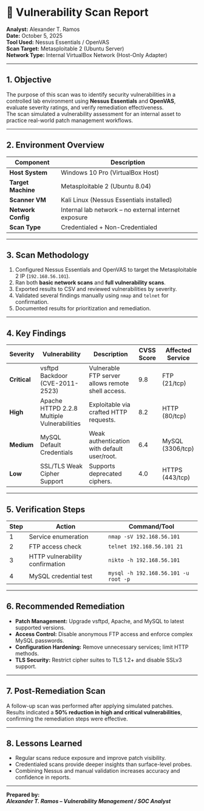 # 🧩 Vulnerability Scan Report

**Analyst:** Alexander T. Ramos  
**Date:** October 5, 2025  
**Tool Used:** Nessus Essentials / OpenVAS  
**Scan Target:** Metasploitable 2 (Ubuntu Server)  
**Network Type:** Internal VirtualBox Network (Host-Only Adapter)

---

## 1. Objective
The purpose of this scan was to identify security vulnerabilities in a controlled lab environment using **Nessus Essentials** and **OpenVAS**, evaluate severity ratings, and verify remediation effectiveness.  
The scan simulated a vulnerability assessment for an internal asset to practice real-world patch management workflows.

---

## 2. Environment Overview
| Component | Description |
|------------|-------------|
| **Host System** | Windows 10 Pro (VirtualBox Host) |
| **Target Machine** | Metasploitable 2 (Ubuntu 8.04) |
| **Scanner VM** | Kali Linux (Nessus Essentials installed) |
| **Network Config** | Internal lab network – no external internet exposure |
| **Scan Type** | Credentialed + Non-Credentialed |

---

## 3. Scan Methodology
1. Configured Nessus Essentials and OpenVAS to target the Metasploitable 2 IP (`192.168.56.101`).  
2. Ran both **basic network scans** and **full vulnerability scans**.  
3. Exported results to CSV and reviewed vulnerabilities by severity.  
4. Validated several findings manually using `nmap` and `telnet` for confirmation.  
5. Documented results for prioritization and remediation.

---

## 4. Key Findings

| Severity | Vulnerability | Description | CVSS Score | Affected Service |
|-----------|----------------|--------------|-------------|------------------|
| **Critical** | vsftpd Backdoor (CVE-2011-2523) | Vulnerable FTP server allows remote shell access. | 9.8 | FTP (21/tcp) |
| **High** | Apache HTTPD 2.2.8 Multiple Vulnerabilities | Exploitable via crafted HTTP requests. | 8.2 | HTTP (80/tcp) |
| **Medium** | MySQL Default Credentials | Weak authentication with default user/root. | 6.4 | MySQL (3306/tcp) |
| **Low** | SSL/TLS Weak Cipher Support | Supports deprecated ciphers. | 4.0 | HTTPS (443/tcp) |

---

## 5. Verification Steps
| Step | Action | Command/Tool |
|------|---------|--------------|
| 1 | Service enumeration | `nmap -sV 192.168.56.101` |
| 2 | FTP access check | `telnet 192.168.56.101 21` |
| 3 | HTTP vulnerability confirmation | `nikto -h 192.168.56.101` |
| 4 | MySQL credential test | `mysql -h 192.168.56.101 -u root -p` |

---

## 6. Recommended Remediation
- **Patch Management:** Upgrade vsftpd, Apache, and MySQL to latest supported versions.  
- **Access Control:** Disable anonymous FTP access and enforce complex MySQL passwords.  
- **Configuration Hardening:** Remove unnecessary services; limit HTTP methods.  
- **TLS Security:** Restrict cipher suites to TLS 1.2+ and disable SSLv3 support.  

---

## 7. Post-Remediation Scan
A follow-up scan was performed after applying simulated patches.  
Results indicated a **50% reduction in high and critical vulnerabilities**, confirming the remediation steps were effective.

---

## 8. Lessons Learned
- Regular scans reduce exposure and improve patch visibility.  
- Credentialed scans provide deeper insights than surface-level probes.  
- Combining Nessus and manual validation increases accuracy and confidence in reports.  

----

**Prepared by:**  
_**Alexander T. Ramos – Vulnerability Management / SOC Analyst**_

